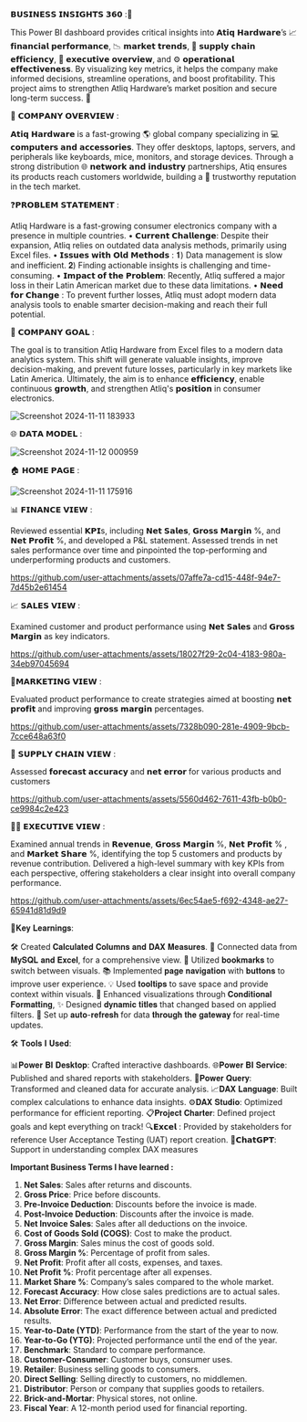 𝗕𝗨𝗦𝗜𝗡𝗘𝗦𝗦 𝗜𝗡𝗦𝗜𝗚𝗛𝗧𝗦 𝟯𝟲𝟬 :🚀

This Power BI dashboard provides critical insights into 𝗔𝘁𝗶𝗾 𝗛𝗮𝗿𝗱𝘄𝗮𝗿𝗲’s 📈 𝗳𝗶𝗻𝗮𝗻𝗰𝗶𝗮𝗹 𝗽𝗲𝗿𝗳𝗼𝗿𝗺𝗮𝗻𝗰𝗲, 📉 𝗺𝗮𝗿𝗸𝗲𝘁 𝘁𝗿𝗲𝗻𝗱𝘀, 🔗 𝘀𝘂𝗽𝗽𝗹𝘆 𝗰𝗵𝗮𝗶𝗻 𝗲𝗳𝗳𝗶𝗰𝗶𝗲𝗻𝗰𝘆, 👥 𝗲𝘅𝗲𝗰𝘂𝘁𝗶𝘃𝗲 𝗼𝘃𝗲𝗿𝘃𝗶𝗲𝘄, and ⚙️ 𝗼𝗽𝗲𝗿𝗮𝘁𝗶𝗼𝗻𝗮𝗹 𝗲𝗳𝗳𝗲𝗰𝘁𝗶𝘃𝗲𝗻𝗲𝘀𝘀. By visualizing key metrics, it helps the company make informed decisions, streamline operations, and boost profitability. This project aims to strengthen Atliq Hardware’s market position and secure long-term success. 🌟

🏢 𝗖𝗢𝗠𝗣𝗔𝗡𝗬 𝗢𝗩𝗘𝗥𝗩𝗜𝗘𝗪 :

𝗔𝘁𝗶𝗾 𝗛𝗮𝗿𝗱𝘄𝗮𝗿𝗲 is a fast-growing 🌎 global company specializing in 💻 𝗰𝗼𝗺𝗽𝘂𝘁𝗲𝗿𝘀 𝗮𝗻𝗱 𝗮𝗰𝗰𝗲𝘀𝘀𝗼𝗿𝗶𝗲𝘀. They offer desktops, laptops, servers, and peripherals like keyboards, mice, monitors, and storage devices. Through a strong distribution 🌐 𝗻𝗲𝘁𝘄𝗼𝗿𝗸 𝗮𝗻𝗱 𝗶𝗻𝗱𝘂𝘀𝘁𝗿𝘆 partnerships, Atiq ensures its products reach customers worldwide, building a 🤝 trustworthy reputation in the tech market.

❓𝗣𝗥𝗢𝗕𝗟𝗘𝗠 𝗦𝗧𝗔𝗧𝗘𝗠𝗘𝗡𝗧 :

  Atliq Hardware is a fast-growing consumer electronics company with a presence in multiple countries.
                                                • 𝗖𝘂𝗿𝗿𝗲𝗻𝘁 𝗖𝗵𝗮𝗹𝗹𝗲𝗻𝗴𝗲: Despite their expansion, Atliq relies on outdated data analysis methods, primarily using Excel files.
              • 𝗜𝘀𝘀𝘂𝗲𝘀 𝘄𝗶𝘁𝗵 𝗢𝗹𝗱 𝗠𝗲𝘁𝗵𝗼𝗱𝘀 :    𝟏) Data management is slow and inefficient.        𝟐) Finding actionable insights is challenging and time-consuming.
              • 𝗜𝗺𝗽𝗮𝗰𝘁 𝗼𝗳 𝘁𝗵𝗲 𝗣𝗿𝗼𝗯𝗹𝗲𝗺: Recently, Atliq suffered a major loss in their Latin American market due to these data limitations.
              • 𝗡𝗲𝗲𝗱 𝗳𝗼𝗿 𝗖𝗵𝗮𝗻𝗴𝗲 : To prevent further losses, Atliq must adopt modern data analysis tools to enable smarter decision-making and reach their full potential.

🎯 𝗖𝗢𝗠𝗣𝗔𝗡𝗬 𝗚𝗢𝗔𝗟 :

The goal is to transition Atliq Hardware from Excel files to a modern data analytics system. This shift will generate valuable insights, improve decision-making, and prevent future losses, particularly in key markets like Latin America. Ultimately, the aim is to enhance  𝗲𝗳𝗳𝗶𝗰𝗶𝗲𝗻𝗰𝘆, enable continuous  𝗴𝗿𝗼𝘄𝘁𝗵, and strengthen Atliq's 𝗽𝗼𝘀𝗶𝘁𝗶𝗼𝗻 in consumer electronics.

![Screenshot 2024-11-11 183933](https://github.com/user-attachments/assets/cb625957-9b43-4bda-8ad3-e60a040ba57f) 

🌐 𝗗𝗔𝗧𝗔 𝗠𝗢𝗗𝗘𝗟 :

![Screenshot 2024-11-12 000959](https://github.com/user-attachments/assets/45ee3e74-5f06-4d7f-a721-ddd6e154df3b)

🏠 𝗛𝗢𝗠𝗘 𝗣𝗔𝗚𝗘 :

![Screenshot 2024-11-11 175916](https://github.com/user-attachments/assets/6f778d0b-305d-4599-a832-13b3dbc902d7) 

📊 𝗙𝗜𝗡𝗔𝗡𝗖𝗘 𝗩𝗜𝗘𝗪 :

Reviewed essential 𝗞𝗣𝗜s, including 𝗡𝗲𝘁 𝗦𝗮𝗹𝗲𝘀, 𝗚𝗿𝗼𝘀𝘀 𝗠𝗮𝗿𝗴𝗶𝗻 %, and 𝗡𝗲𝘁 𝗣𝗿𝗼𝗳𝗶𝘁 %, and developed a P&L statement. Assessed trends in net sales performance over time and pinpointed the top-performing and underperforming products and customers.

https://github.com/user-attachments/assets/07affe7a-cd15-448f-94e7-7d45b2e61454

📈 𝗦𝗔𝗟𝗘𝗦 𝗩𝗜𝗘𝗪 :

Examined customer and product performance using 𝗡𝗲𝘁 𝗦𝗮𝗹𝗲𝘀 and 𝗚𝗿𝗼𝘀𝘀 𝗠𝗮𝗿𝗴𝗶𝗻 as key indicators.

https://github.com/user-attachments/assets/18027f29-2c04-4183-980a-34eb97045694

💸𝗠𝗔𝗥𝗞𝗘𝗧𝗜𝗡𝗚 𝗩𝗜𝗘𝗪 :

Evaluated product performance to create strategies aimed at boosting  𝗻𝗲𝘁 𝗽𝗿𝗼𝗳𝗶𝘁 and improving  𝗴𝗿𝗼𝘀𝘀 𝗺𝗮𝗿𝗴𝗶𝗻 percentages.

https://github.com/user-attachments/assets/7328b090-281e-4909-9bcb-7cce648a63f0

🚚 𝗦𝗨𝗣𝗣𝗟𝗬 𝗖𝗛𝗔𝗜𝗡 𝗩𝗜𝗘𝗪 :

Assessed  𝗳𝗼𝗿𝗲𝗰𝗮𝘀𝘁 𝗮𝗰𝗰𝘂𝗿𝗮𝗰𝘆 and 𝗻𝗲𝘁 𝗲𝗿𝗿𝗼𝗿 for various products and customers

https://github.com/user-attachments/assets/5560d462-7611-43fb-b0b0-ce9984c2e423

👩‍💻 𝗘𝗫𝗘𝗖𝗨𝗧𝗜𝗩𝗘 𝗩𝗜𝗘𝗪 :

Examined annual trends in 𝗥𝗲𝘃𝗲𝗻𝘂𝗲, 𝗚𝗿𝗼𝘀𝘀 𝗠𝗮𝗿𝗴𝗶𝗻 %, 𝗡𝗲𝘁 𝗣𝗿𝗼𝗳𝗶𝘁 % , and 𝗠𝗮𝗿𝗸𝗲𝘁 𝗦𝗵𝗮𝗿𝗲 %, identifying the top 5 customers and products by revenue contribution. Delivered a high-level summary with key KPIs from each perspective, offering stakeholders a clear insight into overall company performance.

https://github.com/user-attachments/assets/6ec54ae5-f692-4348-ae27-65941d81d9d9

📍𝐊𝐞𝐲 𝐋𝐞𝐚𝐫𝐧𝐢𝐧𝐠𝐬:

🛠️ Created 𝐂𝐚𝐥𝐜𝐮𝐥𝐚𝐭𝐞𝐝 𝐂𝐨𝐥𝐮𝐦𝐧𝐬 𝐚𝐧𝐝 𝐃𝐀𝐗 𝐌𝐞𝐚𝐬𝐮𝐫𝐞𝐬.
🔗 Connected data from 𝐌𝐲𝐒𝐐𝐋 𝐚𝐧𝐝 𝐄𝐱𝐜𝐞𝐥, for a comprehensive view.
📖 Utilized 𝐛𝐨𝐨𝐤𝐦𝐚𝐫𝐤𝐬 to switch between visuals.
📚 Implemented 𝐩𝐚𝐠𝐞 𝐧𝐚𝐯𝐢𝐠𝐚𝐭𝐢𝐨𝐧 with 𝐛𝐮𝐭𝐭𝐨𝐧𝐬 to improve user experience.
💡 Used 𝐭𝐨𝐨𝐥𝐭𝐢𝐩𝐬 to save space and provide context within visuals.
🎨 Enhanced visualizations through 𝐂𝐨𝐧𝐝𝐢𝐭𝐢𝐨𝐧𝐚𝐥 𝐅𝐨𝐫𝐦𝐚𝐭𝐭𝐢𝐧𝐠,
✨ Designed 𝐝𝐲𝐧𝐚𝐦𝐢𝐜 𝐭𝐢𝐭𝐥𝐞𝐬 that changed based on applied filters.
🔄 Set up 𝐚𝐮𝐭𝐨-𝐫𝐞𝐟𝐫𝐞𝐬𝐡 for data 𝐭𝐡𝐫𝐨𝐮𝐠𝐡 𝐭𝐡𝐞 𝐠𝐚𝐭𝐞𝐰𝐚𝐲 for real-time updates.


🛠️ 𝐓𝐨𝐨𝐥𝐬 𝐈 𝐔𝐬𝐞𝐝:

📊𝐏𝐨𝐰𝐞𝐫 𝐁𝐈 𝐃𝐞𝐬𝐤𝐭𝐨𝐩: Crafted interactive dashboards.
🌐𝐏𝐨𝐰𝐞𝐫 𝐁𝐈 𝐒𝐞𝐫𝐯𝐢𝐜𝐞: Published and shared reports with stakeholders.
🔄𝐏𝐨𝐰𝐞𝐫 𝐐𝐮𝐞𝐫𝐲: Transformed and cleaned data for accurate analysis.
📈𝐃𝐀𝐗 𝐋𝐚𝐧𝐠𝐮𝐚𝐠𝐞: Built complex calculations to enhance data insights. 
⚙️𝐃𝐀𝐗 𝐒𝐭𝐮𝐝𝐢𝐨: Optimized performance for efficient reporting. 
📋𝐏𝐫𝐨𝐣𝐞𝐜𝐭 𝐂𝐡𝐚𝐫𝐭𝐞𝐫: Defined project goals and kept everything on track! 
🔍𝗘𝘅𝗰𝗲𝗹 : Provided by stakeholders for reference User Acceptance Testing (UAT) report creation.
🤝𝗖𝗵𝗮𝘁𝗚𝗣𝗧: Support in understanding complex DAX measures

**Important Business Terms I have learned :**

1. **Net Sales**: Sales after returns and discounts.
2. **Gross Price**: Price before discounts.
3. **Pre-Invoice Deduction**: Discounts before the invoice is made.
4. **Post-Invoice Deduction**: Discounts after the invoice is made.
5. **Net Invoice Sales**: Sales after all deductions on the invoice.
6. **Cost of Goods Sold (COGS)**: Cost to make the product.
7. **Gross Margin**: Sales minus the cost of goods sold.
8. **Gross Margin %**: Percentage of profit from sales.
9. **Net Profit**: Profit after all costs, expenses, and taxes.
10. **Net Profit %**: Profit percentage after all expenses.
11. **Market Share %**: Company’s sales compared to the whole market.
12. **Forecast Accuracy**: How close sales predictions are to actual sales.
13. **Net Error**: Difference between actual and predicted results.
14. **Absolute Error**: The exact difference between actual and predicted results.
15. **Year-to-Date (YTD)**: Performance from the start of the year to now.
16. **Year-to-Go (YTG)**: Projected performance until the end of the year.
17. **Benchmark**: Standard to compare performance.
18. **Customer-Consumer**: Customer buys, consumer uses.
19. **Retailer**: Business selling goods to consumers.
20. **Direct Selling**: Selling directly to customers, no middlemen.
21. **Distributor**: Person or company that supplies goods to retailers.
22. **Brick-and-Mortar**: Physical stores, not online.
23. **Fiscal Year**: A 12-month period used for financial reporting.





























